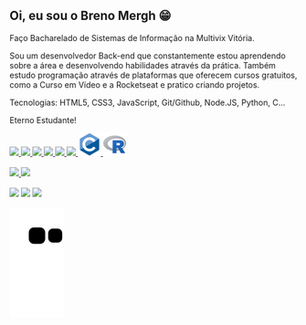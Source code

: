 ## Oi, eu sou o Breno Mergh 😁
Faço Bacharelado de Sistemas de Informação na Multivix Vitória.

Sou um desenvolvedor Back-end que constantemente estou aprendendo sobre a área e desenvolvendo habilidades através da prática. Também estudo programação através de plataformas que oferecem cursos gratuitos, como a Curso em Vídeo e a Rocketseat e pratico criando projetos.
 
Tecnologias: HTML5, CSS3, JavaScript, Git/Github, Node.JS, Python, C...

Eterno Estudante!


<link rel="stylesheet" href="https://cdn.jsdelivr.net/gh/devicons/devicon@v2.15.1/devicon.min.css">
<a href="https://github.com/BrenoMergh">
  <div>
    <img width="40px" src="https://cdn.jsdelivr.net/gh/devicons/devicon/icons/css3/css3-original.svg" />
    <img width="40px" src="https://cdn.jsdelivr.net/gh/devicons/devicon/icons/html5/html5-original.svg" />
    <img width="40px" src="https://cdn.jsdelivr.net/gh/devicons/devicon/icons/python/python-original.svg" />
    <img width="40px" src="https://cdn.jsdelivr.net/gh/devicons/devicon/icons/javascript/javascript-original.svg" />
    <img width="40px" src="https://cdn.jsdelivr.net/gh/devicons/devicon/icons/git/git-original.svg" />
    <img width="40px" src="https://cdn.jsdelivr.net/gh/devicons/devicon/icons/nodejs/nodejs-original.svg" />
    <img width="40px" src="https://raw.githubusercontent.com/devicons/devicon/1119b9f84c0290e0f0b38982099a2bd027a48bf1/icons/c/c-original.svg" />
    <img width="40px" src="https://raw.githubusercontent.com/devicons/devicon/1119b9f84c0290e0f0b38982099a2bd027a48bf1/icons/r/r-original.svg" />
  </div>
</a>

<br>

<a href="https://github.com/BrenoMergh/BrenoMergh">
  <div>
    <img height="160px" src="https://github-readme-stats.vercel.app/api?username=BrenoMergh&show_icons=true&theme=tokyonight"/>
    <img height="160px" src="https://github-readme-stats.vercel.app/api/top-langs/?username=BrenoMergh&layout=compact&theme=tokyonight"/>
  </div>
</a>

<br>

<div>
  <a href="https://www.linkedin.com/in/BrenoMergh/" target="_blank"><img src="https://img.shields.io/badge/LinkedIn-0077B5?style=for-the-badge&logo=linkedin&logoColor=white"></a>
  <a href="mailto:brenomergh@gmail.com"><img src="https://img.shields.io/badge/Gmail-D14836?style=for-the-badge&logo=gmail&logoColor=white"></a>
  <a href="https://github.com/BrenoMergh" target="_blank"><img src="https://img.shields.io/badge/-Portf%C3%B3lio-brown?style=for-the-badge&logo=true" target="_blank"></a>
</div>

<br>

<div>
  <img align="center" src="https://github.com/BrenoMergh/BrenoMergh/blob/output/github-contribution-grid-snake.svg">
</div
